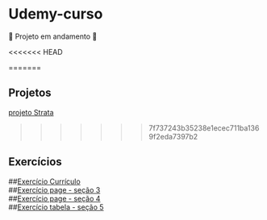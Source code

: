 # Udemy-curso
 
 🚧 Projeto em andamento 🚧
 
<<<<<<< HEAD
 

=======
 <div> 
    <h2>Projetos</h2>
        <a href="http://192.168.0.27:5500/Se%C3%A7%C3%B5es/Se%C3%A7%C3%A3o__7/Projeto_Strata/projeto_strata.html">
        projeto Strata
        </a>
 </div>
 
 
>>>>>>> 7f737243b35238e1ecec711ba1369f2eda7397b2
<div>
    <h2>Exercícios</h2>
##<a href="https://jeffersondeab.github.io/Udemy-curso/Se%C3%A7%C3%B5es/Se%C3%A7%C3%A3o__2/curr%C3%ADculo_exerc%C3%ADcio/index.html">Exercício Currículo</a><br>
##<a href="https://jeffersondeab.github.io/Udemy-curso/Se%C3%A7%C3%B5es/Se%C3%A7%C3%A3o__3/exerc%C3%ADcio/exerc%C3%ADcio.html">Exercício page - seção 3</a><br>
##<a href="https://jeffersondeab.github.io/Udemy-curso/Se%C3%A7%C3%B5es/Se%C3%A7%C3%A3o__4/exerc%C3%ADcio/exerc%C3%ADcio.html">Exercício page - seção 4</a><br>
##<a href="https://jeffersondeab.github.io/Udemy-curso/Se%C3%A7%C3%B5es/se%C3%A7%C3%A3o__5/exerc%C3%ADcio/tabela.html">Exercício tabela - seção 5</a

</div>



